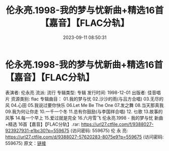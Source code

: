 ﻿---
title: 伦永亮.1998-我的梦与忧新曲+精选16首【嘉音】【FLAC分轨】
date: 2023-09-11 08:50:31
categories: WAV车载音乐、镜像
tags: 华语中文
---
# 伦永亮.1998-我的梦与忧新曲+精选16首【嘉音】【FLAC分轨】

表演者: 伦永亮
流派: 流行
专辑类型: 专辑
发行时间: 1998-12-01
出版者: 佳音唱片
资源类别: flac
专辑曲目：
01.我的梦与忧
02.沙沙的雨(与吕方合唱)
03.无尽的风
04.心田
05.我说过要你快乐
06.Let Me Be The One
07.发之舞
08.当天那真我
09.我为何让你走
10.一千一个冬
11.总有你鼓励(与李国祥合唱)
12. 乜歌
13.故事的风筝
14.每一个早上
15.爱过就是完全
16.六月雪飞
伦永亮.1998 - 我的梦与忧 新曲+精选 16首【嘉音】【FLAC分轨】.rar: https://url27.ctfile.com/f/9388027-923927931-e1bc30?p=559675
(访问密码: 559675)
伦 永 亮: https://url27.ctfile.com/d/9388027-57620283-8075e9?p=559675
(访问密码: 559675)
原文：[链接](https://blog.sina.com.cn/s/blog_1647c7e76010313eh.html)